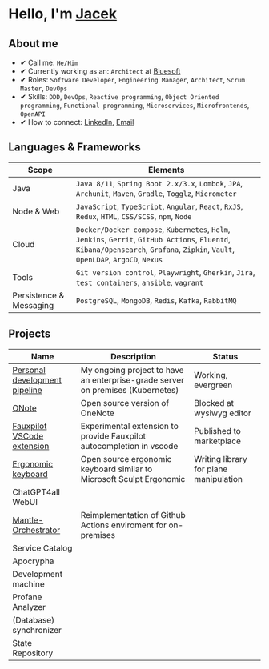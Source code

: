 # Hello, I'm [Jacek](https://www.linkedin.com/in/jaceklipiec/)

## About me

- ✔ Call me: `He/Him`
- ✔ Currently working as an: `Architect` at [Bluesoft](bluesoft.com)
- ✔ Roles: `Software Developer`, `Engineering Manager`, `Architect`, `Scrum Master`, `DevOps`
- ✔ Skills: `DDD`, `DevOps`, `Reactive programming`, `Object Oriented programming`, `Functional programming`, `Microservices`, `Microfrontends`, `OpenAPI`
- ✔ How to connect: [LinkedIn](https://www.linkedin.com/in/jaceklipiec/), [Email](jacek.lipiec.bc@gmail.com)

## Languages & Frameworks

| Scope | Elements |
| ----- | -------- |
| Java | `Java 8/11`, `Spring Boot 2.x/3.x`, `Lombok`, `JPA`, `Archunit`, `Maven`, `Gradle`, `Togglz`, `Micrometer` |
| Node & Web | `JavaScript`, `TypeScript`, `Angular`, `React`, `RxJS`, `Redux`, `HTML`, `CSS/SCSS`, `npm`, `Node` |
| Cloud | `Docker/Docker compose`, `Kubernetes`, `Helm`, `Jenkins`, `Gerrit`, `GitHub Actions`, `Fluentd`, `Kibana/Opensearch`, `Grafana`, `Zipkin`, `Vault`, `OpenLDAP`, `ArgoCD`, `Nexus` |
| Tools | `Git version control`, `Playwright`, `Gherkin`, `Jira`, `test containers`, `ansible`, `vagrant` |
| Persistence & Messaging | `PostgreSQL`, `MongoDB`, `Redis`, `Kafka`, `RabbitMQ` |

## Projects

| Name | Description | Status |
| ---- | ----------- | ------ |
| [Personal development pipeline](https://github.com/Venthe/Personal-Development-Pipeline) | My ongoing project to have an enterprise-grade server on premises (Kubernetes) | Working, evergreen |
| [ONote](https://github.com/Venthe/onote) | Open source version of OneNote | Blocked at wysiwyg editor |
| [Fauxpilot VSCode extension](https://github.com/Venthe/vscode-fauxpilot) | Experimental extension to provide Fauxpilot autocompletion in vscode | Published to marketplace |
| [Ergonomic keyboard](https://github.com/Venthe/Ergonomic-Keyboard) | Open source ergonomic keyboard similar to Microsoft Sculpt Ergonomic | Writing library for plane manipulation |
| ChatGPT4all WebUI | | |
| [Mantle-Orchestrator](https://github.com/Venthe/Mantle-Orchestrator) | Reimplementation of Github Actions enviroment for on-premises | |
| Service Catalog | | |
| Apocrypha | | |
| Development machine | | |
| Profane Analyzer | | |
| (Database) synchronizer | | |
| State Repository | | |

<!--
## Blog

| Title | Date | Tags |
| ----- | ---- | ---- |

## Github stats
-->
